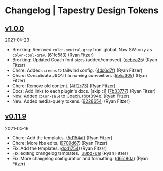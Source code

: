 # Changelog | Tapestry Design Tokens

## [v1.0.0](https://github.com/Tapestry-Inc/design-tokens/compare/v0.11.9...v1.0.0)

2021-04-23

- Breaking: Removed `color-neutral-grey` from global. Now SW-only as `color-cool-grey`. ([61fc583](https://github.com/Tapestry-Inc/design-tokens/commit)) (Ryan Fitzer)
- Breaking: Updated Coach font sizes (added/removed). ([eebea25](https://github.com/Tapestry-Inc/design-tokens/commit)) (Ryan Fitzer)
- Chore: Added `screens` to tailwind config. ([4dc6d7f](https://github.com/Tapestry-Inc/design-tokens/commit)) (Ryan Fitzer)
- Chore: Consolidate JSON file naming convention. ([5b5a305](https://github.com/Tapestry-Inc/design-tokens/commit)) (Ryan Fitzer)
- Chore: Remove old content. ([4ff2c73](https://github.com/Tapestry-Inc/design-tokens/commit)) (Ryan Fitzer)
- Docs: Add links to each plugin's docs. [skip ci] ([7b33777](https://github.com/Tapestry-Inc/design-tokens/commit)) (Ryan Fitzer)
- New: Added `color-sale` to Coach. ([6bf394e](https://github.com/Tapestry-Inc/design-tokens/commit)) (Ryan Fitzer)
- New: Added media-query tokens. ([9228654](https://github.com/Tapestry-Inc/design-tokens/commit)) (Ryan Fitzer)

## [v0.11.9](https://github.com/Tapestry-Inc/design-tokens/compare/v0.11.8...v0.11.9)

2021-04-16

- Chore: Add the templates. ([5d154af](https://github.com/Tapestry-Inc/design-tokens/commit)) (Ryan Fitzer)
- Chore: More hbs edits. ([9709d67](https://github.com/Tapestry-Inc/design-tokens/commit)) (Ryan Fitzer)
- Fix: Add the templates. ([dcd1754](https://github.com/Tapestry-Inc/design-tokens/commit)) (Ryan Fitzer)
- Fix: editing changelog templates. ([08bd76a](https://github.com/Tapestry-Inc/design-tokens/commit)) (Ryan Fitzer)
- Fix: More changelog configuration and formatting. ([d65180a](https://github.com/Tapestry-Inc/design-tokens/commit)) (Ryan Fitzer)

